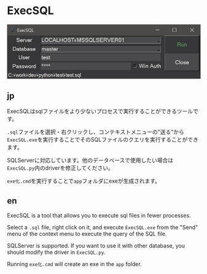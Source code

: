 # ExecSQL
![widget.png](./image/widget.png)
## jp
ExecSQLはsqlファイルをより少ないプロセスで実行することができるツールです。

`.sql`ファイルを選択・右クリックし、コンテキストメニューの"送る"から`ExecSQL.exe`を実行することでそのSQLファイルのクエリを実行することができます。

SQLServerに対応しています。他のデータベースで使用したい場合は`ExecSQL.py`内のdriverを修正してください。

`exe化.cmd`を実行することで`app`フォルダにexeが生成されます。

## en
ExecSQL is a tool that allows you to execute sql files in fewer processes.

Select a `.sql` file, right click on it, and execute `ExecSQL.exe` from the "Send" menu of the context menu to execute the query of the SQL file.

SQLServer is supported. If you want to use it with other database, you should modify the driver in `ExecSQL.py`.

Running `exe化.cmd` will create an exe in the `app` folder.
